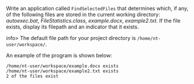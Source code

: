 Write an application called `FindSelectedFiles` that determines which, if any, of the following files are stored in the current working directory: *autoexec.bat*, *FileStatistics.class*, *example.docx*, *example2.txt*. If the file exists, display its filepath and an indicator that it exists.

info> The default file path for your project directory is `/home/nt-user/workspace/`. 

An example of the program is shown below: 
```
/home/nt-user/workspace/example.docx exists
/home/nt-user/workspace/example2.txt exists
2 of the files exist
```


